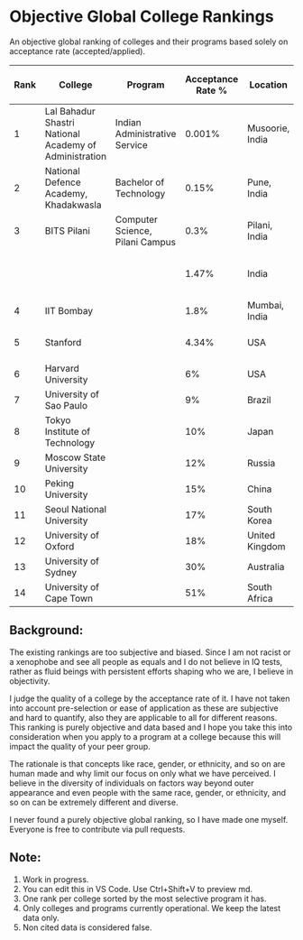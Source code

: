 # Objective Global College Rankings
An objective global ranking of colleges and their programs based solely on acceptance rate (accepted/applied).

| Rank | College | Program | Acceptance Rate % | Location | Year of data | Citations |
|----------|----------|----------|----------|----------|----------|----------|
| 1  | Lal Bahadur Shastri National Academy of Administration | Indian Administrative Service | 0.001% | Musoorie, India | 2019 | https://byjus.com/free-ias-prep/upsc-exam-success-rate-statistics-to-crack-the-exam-easily/ |
| 2  | National Defence Academy, Khadakwasla | Bachelor of Technology | 0.15% | Pune, India  |  | https://byjusexamprep.com/nda-exam/nda-vs-iit |
| 3  | BITS Pilani | Computer Science, Pilani Campus | 0.3% | Pilani, India |  | NONE |
|   |  |  | 1.47% | India | 2012 | https://www.businessinsider.in/tech/inside-the-worlds-most-exclusive-university-where-the-acceptance-rate-is-just-1-5/articleshow/59164594.cms |
| 4  | IIT Bombay |  | 1.8% | Mumbai, India | 2023 | https://iitnotablealumni.com/indian-institute-of-technology-acceptance-rate/ |
| 5  | Stanford |  | 4.34% | USA | 2023 | https://stanforddaily.com/2019/12/17/stanford-admit-rate-falls-to-record-low-4-34-for-class-of-2023/ |
| 6  | Harvard University |  | 6% | USA |  | https://www.oedb.org/rankings/acceptance-rate/ |
| 7  | University of Sao Paulo |  | 9%  | Brazil |  | https://edurank.org/geo/br/ |
| 8  | Tokyo Institute of Technology |  | 10% | Japan |  | https://globalscholarships.com/universities-in-japan-lowest-acceptance-rates/ |
| 9  | Moscow State University |  | 12% | Russia |  | https://edurank.org/geo/ru/ |
| 10  | Peking University |  | 15% | China |  | https://www.istudy-china.com/10-china-universities-with-lowest-acceptance-rates/ |
| 11  | Seoul National University |  | 17% | South Korea |  | https://edurank.org/geo/kr/ |
| 12 | University of Oxford |  | 18% | United Kingdom |  | https://edurank.org/geo/eu/ |
| 13 | University of Sydney |  | 30% | Australia |  | https://globalscholarships.com/universities-in-australia-lowest-acceptance-rates/ |
| 14 | University of Cape Town |  | 51% | South Africa |  | https://careerkarma.com/blog/best-universities-in-africa/ |

## Background:

The existing rankings are too subjective and biased. Since I am not racist or a xenophobe and see all people as equals and I do not believe in IQ tests, rather as fluid beings with persistent efforts shaping who we are, I believe in objectivity. 

I judge the quality of a college by the acceptance rate of it. I have not taken into account pre-selection or ease of application as these are subjective and hard to quantify, also they are applicable to all for different reasons. This ranking is purely objective and data based and I hope you take this into consideration when you apply to a program at a college because this will impact the quality of your peer group.

The rationale is that concepts like race, gender, or ethnicity, and so on are human made and why limit our focus on only what we have perceived. I believe in the diversity of individuals on factors way beyond outer appearance and even people with the same race, gender, or ethnicity, and so on can be extremely different and diverse.

I never found a purely objective global ranking, so I have made one myself. Everyone is free to contribute via pull requests.


## Note: 
1. Work in progress.
2. You can edit this in VS Code. Use Ctrl+Shift+V to preview md.
3. One rank per college sorted by the most selective program it has.
4. Only colleges and programs currently operational. We keep the latest data only.
5. Non cited data is considered false.


